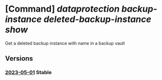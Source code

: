 # [Command] _dataprotection backup-instance deleted-backup-instance show_

Get a deleted backup instance with name in a backup vault

## Versions

### [2023-05-01](/Resources/mgmt-plane/L3N1YnNjcmlwdGlvbnMve30vcmVzb3VyY2Vncm91cHMve30vcHJvdmlkZXJzL21pY3Jvc29mdC5kYXRhcHJvdGVjdGlvbi9iYWNrdXB2YXVsdHMve30vZGVsZXRlZGJhY2t1cGluc3RhbmNlcy97fQ==/2023-05-01.xml) **Stable**

<!-- mgmt-plane /subscriptions/{}/resourcegroups/{}/providers/microsoft.dataprotection/backupvaults/{}/deletedbackupinstances/{} 2023-05-01 -->

